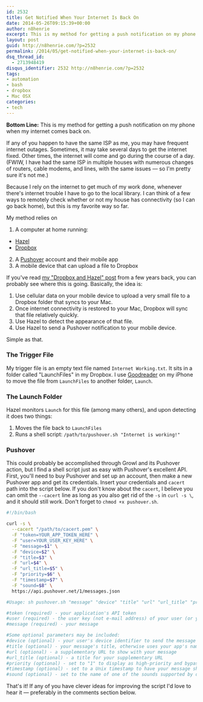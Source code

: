 ```yaml
---
id: 2532
title: Get Notified When Your Internet Is Back On
date: 2014-05-26T09:15:39+00:00
author: n8henrie
excerpt: This is my method for getting a push notification on my phone when my internet comes back on.
layout: post
guid: http://n8henrie.com/?p=2532
permalink: /2014/05/get-notified-when-your-internet-is-back-on/
dsq_thread_id:
  - 2713948419
disqus_identifier: 2532 http://n8henrie.com/?p=2532
tags:
- automation
- bash
- dropbox
- Mac OSX
categories:
- tech
---
```

**Bottom Line:** This is my method for getting a push notification on my phone when my internet comes back on.<!--more-->

If any of you happen to have the same ISP as me, you may have frequent internet outages. Sometimes, it may take several days to get the internet fixed. Other times, the internet will come and go during the course of a day. (FWIW, I have had the same ISP in multiple houses with numerous changes of routers, cable modems, and lines, with the same issues — so I'm pretty sure it's not me.)

Because I rely on the internet to get much of my work done, whenever there's internet trouble I have to go to the local library. I can think of a few ways to remotely check whether or not my house has connectivity (so I can go back home), but this is my favorite way so far.

My method relies on

  1. A computer at home running:
  * <a target="_blank" href="http://www.noodlesoft.com/hazel.php" title="Noodlesoft - Hazel">Hazel</a>
  * <a target="_blank" href="https://www.dropbox.com/" title="Dropbox">Dropbox</a></li>

  2. A <a target="_blank" href="https://pushover.net/" title="Pushover: Simple Notifications for Android, iOS, and Desktop">Pushover</a> account and their mobile app
  3. A mobile device that can upload a file to Dropbox

If you've read [my "Dropbox and Hazel" post](http://n8henrie.com/2011/06/dropvox-dropbox-hazel-and-omnifocus/ "DropVox, DropBox, Hazel, and OmniFocus - n8henrie.com") from a few years back, you can probably see where this is going. Basically, the idea is:

  1. Use cellular data on your mobile device to upload a very small file to a Dropbox folder that syncs to your Mac.
  2. Once internet connectivity is restored to your Mac, Dropbox will sync that file relatively quickly.
  3. Use Hazel to detect the appearance of that file.
  4. Use Hazel to send a Pushover notification to your mobile device.

Simple as that.

### The Trigger File

My trigger file is an empty text file named `Internet Working.txt`. It sits in a folder called "LaunchFiles" in my Dropbox. I use <a target="_blank" href="https://itunes.apple.com/us/app/goodreader-4/id777310222?mt=8&uo=4&at=10l5H6" title="GoodReader 4">Goodreader</a> on my iPhone to move the file from `LaunchFiles` to another folder, `Launch`.

### The Launch Folder

Hazel monitors `Launch` for this file (among many others), and upon detecting it does two things:

  1. Moves the file back to `LaunchFiles`
  2. Runs a shell script: `/path/to/pushover.sh "Internet is working!"`

### Pushover

This could probably be accomplished through Growl and its Pushover action, but I find a shell script just as easy with Pushover's excellent API. First, you'll need to buy Pushover and set up an account, then make a new Pushover app and get its credentials. Insert your credentials and `cacert` path into the script below. If you don't know about the `cacert`, I believe you can omit the `--cacert` line as long as you also get rid of the `-s` in `curl -s \`, and it should still work. Don't forget to `chmod +x pushover.sh`.

```bash
#!/bin/bash

curl -s \
  --cacert "/path/to/cacert.pem" \
  -F "token=YOUR_APP_TOKEN_HERE" \
  -F "user=YOUR_USER_KEY_HERE" \
  -F "message=$1" \
  -F "device=$2" \
  -F "title=$3" \
  -F "url=$4" \
  -F "url_title=$5" \
  -F "priority=$6" \
  -F "timestamp=$7" \
  -F "sound=$8" \
  https://api.pushover.net/1/messages.json

#Usage: sh pushover.sh "message" "device" "title" "url" "url_title" "priority" "timestamp $(date +%s)" "sound"

#token (required) - your application's API token
#user (required) - the user key (not e-mail address) of your user (or you), viewable when logged into the dashboard
#message (required) - your message

#Some optional parameters may be included:
#device (optional) - your user's device identifier to send the message directly to that device, rather than all of the user's devices
#title (optional) - your message's title, otherwise uses your app's name
#url (optional) - a supplementary URL to show with your message
#url_title (optional) - a title for your supplementary URL
#priority (optional) - set to "1" to display as high-priority and bypass quiet hours, or "-1" to always send as a quiet notification
#timestamp (optional) - set to a Unix timestamp to have your message show with a particular time, rather than now
#sound (optional) - set to the name of one of the sounds supported by device clients to override the user's default sound choice
```

That's it! If any of you have clever ideas for improving the script I'd love to hear it — preferably in the comments section below.
